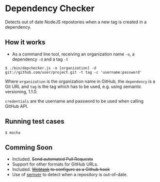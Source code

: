 
# Dependency Checker

Detects out of date NodeJS repostories when a new tag is created in a dependency.

## How it works

- As a command line tool, receiving an organization name `-o`, a dependency `-d` and a tag `-t`

```
$ ./bin/depchecker.js -o [organization] -d git://github.com/user/project.git -t tag -c 'username:password'
```

Where `organization` is the organization name in GitHub, the `dependency` is a Git URL and `tag` is the tag which has to be used, e.g. using semantic versioning, 1.1.0.

`credentials` are the username and password to be used when calling GitHub API.

## Running test cases

```
$ mocha
```

## Comming Soon

- Included. ~~Send automated Pull Requests~~
- Support for other formats for GitHub URLs.
- Included. ~~[Webtask](https://webtask.io/) to configure as a Github hook~~
- Use of [semver](http://semver.org/) to detect when a repository is out-of-date.
